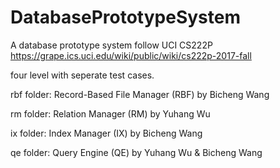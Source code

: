 # DatabasePrototypeSystem
A database prototype system follow UCI CS222P https://grape.ics.uci.edu/wiki/public/wiki/cs222p-2017-fall

four level with seperate test cases.

rbf folder: Record-Based File Manager (RBF) by Bicheng Wang

rm folder: Relation Manager (RM) by Yuhang Wu

ix folder: Index Manager (IX) by Bicheng Wang

qe folder: Query Engine (QE) by Yuhang Wu & Bicheng Wang
